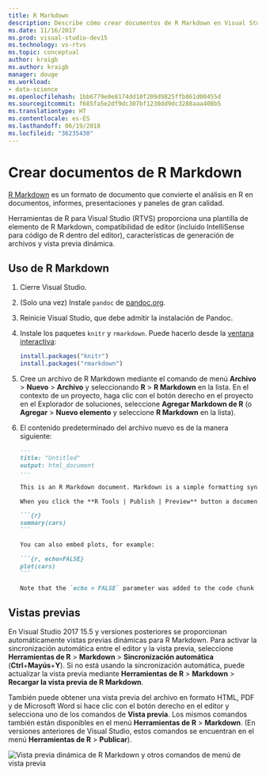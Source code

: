 ```yaml
---
title: R Markdown
description: Describe cómo crear documentos de R Markdown en Visual Studio para generar informes, presentaciones y paneles de alta calidad.
ms.date: 11/16/2017
ms.prod: visual-studio-dev15
ms.technology: vs-rtvs
ms.topic: conceptual
author: kraigb
ms.author: kraigb
manager: douge
ms.workload:
- data-science
ms.openlocfilehash: 1bb6779e0e8174dd10f209d9825ffb861d00455d
ms.sourcegitcommit: f685fa5e2df9dc307bf1230dd9dc3288aaa408b5
ms.translationtype: HT
ms.contentlocale: es-ES
ms.lasthandoff: 06/19/2018
ms.locfileid: "36235430"
---
```

# <a name="create-r-markdown-documents"></a>Crear documentos de R Markdown

[R Markdown](https://rmarkdown.rstudio.com/) es un formato de documento que convierte el análisis en R en documentos, informes, presentaciones y paneles de gran calidad.

Herramientas de R para Visual Studio (RTVS) proporciona una plantilla de elemento de R Markdown, compatibilidad de editor (incluido IntelliSense para código de R dentro del editor), características de generación de archivos y vista previa dinámica.

## <a name="using-r-markdown"></a>Uso de R Markdown

1. Cierre Visual Studio.
1. (Solo una vez) Instale `pandoc` de [pandoc.org](http://pandoc.org/installing.html).
1. Reinicie Visual Studio, que debe admitir la instalación de Pandoc.
1. Instale los paquetes `knitr` y `rmarkdown`. Puede hacerlo desde la [ventana interactiva](interactive-repl-for-r-in-visual-studio.md):

    ```R
    install.packages("knitr")
    install.packages("rmarkdown")

    ```
1. Cree un archivo de R Markdown mediante el comando de menú **Archivo** > **Nuevo** > **Archivo** y seleccionando **R** > **R Markdown** en la lista. En el contexto de un proyecto, haga clic con el botón derecho en el proyecto en el Explorador de soluciones, seleccione **Agregar Markdown de R** (o **Agregar** > **Nuevo elemento** y seleccione **R Markdown** en la lista).

1. El contenido predeterminado del archivo nuevo es de la manera siguiente:

    ~~~markdown
    ---
    title: "Untitled"
    output: html_document
    ---

    This is an R Markdown document. Markdown is a simple formatting syntax for authoring HTML, PDF, and Microsoft Word documents. For more details on using R Markdown see <http://rmarkdown.rstudio.com>.

    When you click the **R Tools | Publish | Preview** button a document will be generated that includes both content as well as the output of any embedded R code chunks within the document. You can embed an R code chunk like this:

    ```{r}
    summary(cars)
    ```

    You can also embed plots, for example:

    ```{r, echo=FALSE}
    plot(cars)
    ```

    Note that the `echo = FALSE` parameter was added to the code chunk to prevent printing of the R code that generated the plot.

    ~~~

## <a name="previews"></a>Vistas previas

En Visual Studio 2017 15.5 y versiones posteriores se proporcionan automáticamente vistas previas dinámicas para R Markdown. Para activar la sincronización automática entre el editor y la vista previa, seleccione **Herramientas de R** > **Markdown** > **Sincronización automática** (**Ctrl**+**Mayús**+**Y**). Si no está usando la sincronización automática, puede actualizar la vista previa mediante **Herramientas de R** > **Markdown** > **Recargar la vista previa de R Markdown**.

También puede obtener una vista previa del archivo en formato HTML, PDF y de Microsoft Word si hace clic con el botón derecho en el editor y selecciona uno de los comandos de **Vista previa**. Los mismos comandos también están disponibles en el menú **Herramientas de R** > **Markdown**. (En versiones anteriores de Visual Studio, estos comandos se encuentran en el menú **Herramientas de R** > **Publicar**).

![Vista previa dinámica de R Markdown y otros comandos de menú de vista previa](media/rmarkdown-live-preview.png)
